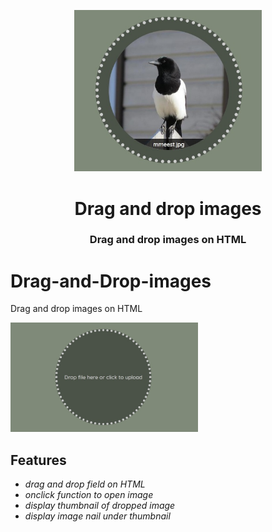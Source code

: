 
<p align="center"><img src="screen.jpg" width="300px"></p>

<h1 align="center">
    <strong>Drag and drop images</strong>
</h1>
<h3 align="center">
    Drag and drop images on HTML
</h3>

# Drag-and-Drop-images
Drag and drop images on HTML

<img src="screen2.jpg" width="300px">

## Features
* *drag and drop field on HTML*
* *onclick function to open image*
* *display thumbnail of dropped image*
* *display image nail under thumbnail*


